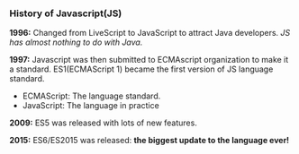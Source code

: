 <h3>History of Javascript(JS)</h3>

<b>1996:</b> Changed from LiveScript to JavaScript to attract Java developers. <i>JS has almost nothing to do with Java.</i>

<b>1997:</b> Javascript was then submitted to ECMAscript organization to make it a standard. ES1(ECMAScript 1) became the first version of JS language standard.

<ul>
  <li>ECMAScript: The language standard.</li>
  <li>JavaScript: The language in practice</li>
</ul>

<b>2009:</b> ES5 was released with lots of new features.

<b>2015:</b> ES6/ES2015 was released: <b>the biggest update to the language ever!</b>
